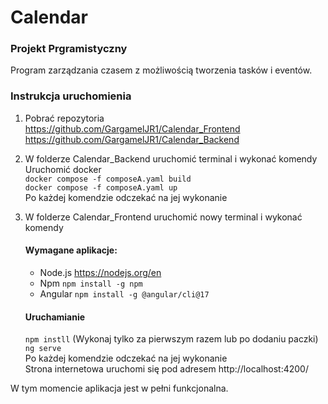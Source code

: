 # Calendar

### Projekt Prgramistyczny

Program zarządzania czasem z możliwością tworzenia tasków i eventów.

### Instrukcja uruchomienia

1. Pobrać repozytoria  
   https://github.com/GargamelJR1/Calendar_Frontend  
   https://github.com/GargamelJR1/Calendar_Backend

2. W folderze Calendar_Backend uruchomić terminal i wykonać komendy  
   Uruchomić docker  
   `docker compose -f composeA.yaml build`  
   `docker compose -f composeA.yaml up`  
   Po każdej komendzie odczekać na jej wykonanie

3. W folderze Calendar_Frontend uruchomić nowy terminal i wykonać komendy

   #### Wymagane aplikacje:

   - Node.js https://nodejs.org/en
   - Npm `npm install -g npm`
   - Angular `npm install -g @angular/cli@17`

   #### Uruchamianie

   `npm instll` (Wykonaj tylko za pierwszym razem lub po dodaniu paczki)  
   `ng serve`  
   Po każdej komendzie odczekać na jej wykonanie  
   Strona internetowa uruchomi się pod adresem http://localhost:4200/

W tym momencie aplikacja jest w pełni funkcjonalna.
